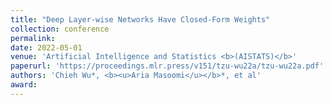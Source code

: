 ```yaml
---
title: "Deep Layer-wise Networks Have Closed-Form Weights"
collection: conference
permalink: 
date: 2022-05-01
venue: 'Artificial Intelligence and Statistics <b>(AISTATS)</b>'
paperurl: 'https://proceedings.mlr.press/v151/tzu-wu22a/tzu-wu22a.pdf'
authors: 'Chieh Wu*, <b><u>Aria Masoomi</u></b>*, et al'
award: 
---
```

